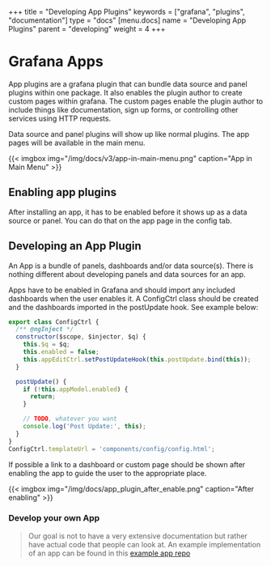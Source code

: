 +++
title = "Developing App Plugins"
keywords = ["grafana", "plugins", "documentation"]
type = "docs"
[menu.docs]
name = "Developing App Plugins"
parent = "developing"
weight = 4
+++

# Grafana Apps

App plugins are a grafana plugin that can bundle data source and panel plugins within one package. It also enables the plugin author to create custom pages within grafana. The custom pages enable the plugin author to include things like documentation, sign up forms, or controlling other services using HTTP requests.

Data source and panel plugins will show up like normal plugins. The app pages will be available in the main menu.

{{< imgbox img="/img/docs/v3/app-in-main-menu.png" caption="App in Main Menu" >}}

## Enabling app plugins

After installing an app, it has to be enabled before it shows up as a data source or panel. You can do that on the app page in the config tab.

## Developing an App Plugin

An App is a bundle of panels, dashboards and/or data source(s). There is nothing different about developing panels and data sources for an app.

Apps have to be enabled in Grafana and should import any included dashboards when the user enables it. A ConfigCtrl class should be created and the dashboards imported in the postUpdate hook. See example below:

```javascript
export class ConfigCtrl {
  /** @ngInject */
  constructor($scope, $injector, $q) {
    this.$q = $q;
    this.enabled = false;
    this.appEditCtrl.setPostUpdateHook(this.postUpdate.bind(this));
  }

  postUpdate() {
    if (!this.appModel.enabled) {
      return;
    }

    // TODO, whatever you want
    console.log('Post Update:', this);
  }
}
ConfigCtrl.templateUrl = 'components/config/config.html';
```

If possible a link to a dashboard or custom page should be shown after enabling the app to guide the user to the appropriate place.

{{< imgbox img="/img/docs/app_plugin_after_enable.png" caption="After enabling" >}}

### Develop your own App

> Our goal is not to have a very extensive documentation but rather have actual
> code that people can look at. An example implementation of an app can be found
> in this [example app repo](https://github.com/grafana/simple-app-plugin)

